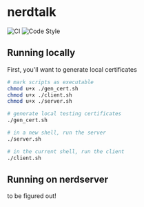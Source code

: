 # nerdtalk

![CI](https://github.com/ethanuppal/nerdtalk/actions/workflows/ci.yaml/badge.svg)
![Code Style](https://github.com/ethanuppal/nerdtalk/actions/workflows/clippy.yaml/badge.svg)

## Running locally

First, you'll want to generate local certificates

```sh
# mark scripts as executable
chmod u+x ./gen_cert.sh
chmod u+x ./client.sh
chmod u+x ./server.sh

# generate local testing certificates
./gen_cert.sh

# in a new shell, run the server
./server.sh

# in the current shell, run the client
./client.sh
```

## Running on nerdserver

to be figured out!
